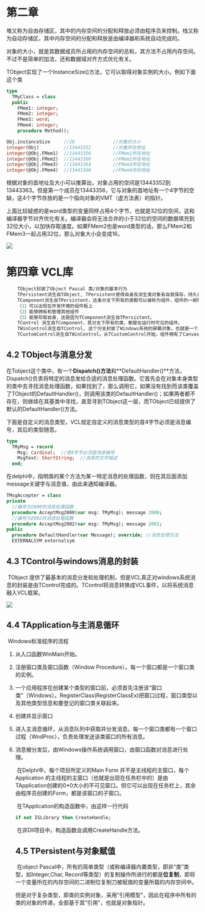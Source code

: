 # 第二章

​		堆又称为自由存储区，其中的内存空间的分配和释放必须由程序员来控制。栈又称为自动存储区，其中内存空间的分配和释放是由编译器和系统自动完成的。

​		对象的大小，就是其数据成员所占用的内存空间的总和，其方法不占用内存空间。不过不是简单的加法，还和数据域对齐方式优化有关。	

​		TObject实现了一个InstanceSize()方法，它可以取得对象实例的大小。例如下面这个类

```pascal
type
  TMyClass = class
  public
  	FMem1: integer;
  	FMem2: integer;
  	FMem3: word;
  	FMem4: integer;
  	procedure Method();
```

```pascal
Obj.instanceSize     //20              //对象的大小
integer(Obj)         //13443352        //对象所在地址
integer(@Obj.FMem1)  //13443356        //FMem1所在地址
integer(@Obj.FMem2)  //13443360        //FMem2所在地址
integer(@Obj.FMem3)  //13443364        //FMem3所在地址
integer(@Obj.FMem4)  //13443368        //FMem4所在地址
```

​		根据对象的首地址及大小可以推算出，对象占用的空间是13443352到13443363。但是第一个成员在13443356，它与对象的首地址有一个4字节的空缺，这4个字节存放的是一个指向对象的VMT（虚方法表）的指针。

​		上面比较疑惑的是word类型的变量同样占用4个字节，也就是32位的空间，这和编译器字节对齐优化有关。编译器会将无法合并的小于32位的空间的数据填充到32位大小，以加快存取速度。如果FMem2也是word类型的话，那么FMem2和FMem3一起占用32位，那么对象大小会变成16。

![](C:\Users\Administrator\Desktop\学习笔记\对象占用空间.png)

# 第四章  VCL库

```pascal
	TObject封装了Object Pascal 类/对象的基本行为
	TPersistent派生自TObject, TPersistent使得自身及派生类对象有自我保存，持久存在的能力。
	TComponent派生自TPersistent，这条分支下所有的类都可以被称为组件，组件的一般特性是
	（1）可以出现在开发环境的组件板上
	（2）能够拥有和管理其他组件
	（3）能够存取自身，这是因为TComponent派生自TPersistent。
	TControl 派生自TComponent，其分支下所有的类，都是在运行时可见的组件。
	TWinControl派生自TControl, 这个分支封装了Windows系统的屏幕对象，也就是一个真正的Windows窗口（拥有窗口句柄）
	TCustomControl派生自TWinControl。从TCustomControl开始，组件拥有了Canvas属性。
```

## 4.2 TObject与消息分发

​		在Tobject这个类中，有一个**Dispatch()方法**和**DefaultHandler()**方法，Dispatch()负责将特定的消息发给合适的消息处理函数。它首先会在对象本身类型的类中去寻找消息处理函数，如果找到了，那么调用它，如果没有找到而该类覆盖了TObject的DefaultHandler()，则调用该类的DefaultHandler()；如果两者都不存在，则继续在其基类中寻找，直至寻到TObject这一层，而TObject已经提供了默认的DefaultHandler()方法。

​		下面是自定义的消息类型，VCL规定自定义的消息类型的首4字节必须是消息编号，其后的类型随意。

```pascal
type
  TMyMsg = record
    Msg: Cardinal;  //首4字节必须是消息编号
    MsgText: ShortString;  //消息的文字描述
  end;
```

​		在delphi中，指明类的某个方法为某一特定消息的处理函数，则在其后面添加message关键字与消息值，由此来通知编译器。

```pascal
TMsgAccepter = class
private
  //编号为2000的消息处理函数
  procedure AcceptMsg2000(var msg: TMyMsg); message 2000;
  //编号为2002的消息处理函数
  procedure AcceptMsg2002(var msg: TMyMsg); message 2002;
public
  procedure DefaultHandler(var Message); override; //消息处理方法
  EXTERNALSYM externalsym
```

## 4.3 TControl与windows消息的封装

​		TObject 提供了最基本的消息分发和处理机制，但是VCL真正对windows系统消息的封装是由TControl完成的。TControl将消息转换成VCL事件，以将系统消息融入VCL框架。

![](C:\Users\Administrator\Desktop\学习笔记\TControl中鼠标事件到消息的转换过程.png)

## 4.4 TApplication与主消息循环

​		Windows标准程序的流程

1. 从入口函数WinMain开始。

2. 注册窗口类及窗口函数（Window Procedure）。每一个窗口都是一个窗口类的实例。

3. 一个应用程序在创建某个类型的窗口前，必须首先注册该“窗口类”（Windows）。RegisterClass(RegisterClassEx)把窗口过程，窗口类型以及其他类型信息和要登记的窗口类关联起来。

4. 创建并显示窗口

5. 进入主消息循环，从消息队列中获取并分发消息。每一个窗口类都有一个窗口过程（WndProc），负责处理发送该类窗口的所有消息。

6. 消息被分发后，由Windows操作系统调用窗口，由窗口函数对消息进行处理。

   ​	在Delphi中，每个项目所定义的Main Form 并不是主线程的主窗口，每个Application 的主线程的主窗口（也就是出现在任务栏中的）是由TApplication创建的0*0大小的不可见窗口。但它可以出现在任务栏上，其余由程序员创建的Form，都是该窗口的子窗口。

   ​	在TApplication的构造函数中，由这样一行代码

   ```pascal
   if not ISLibrary then CreateHandle;
   ```

   ​	在非Dll项目中，构造函数会调用CreateHandle方法。

   ## 4.5 TPersistent与对象赋值

   ​		在object Pascal中，所有的简单类型（或称编译器内置类型，即非“类”类型，如Integer,Char, Record等类型）的复制操作所进行的都是**位复制**，即将一个变量所在的内存空间的二进制位复制刀被赋值的变量所载的内存空间中。

   ​		但是对于复杂类型，即类的实例对象，采用“引用模型”，因此在程序中所有的类的对象的传递，全部基于其“引用”，也就是对象指针。

   

​		